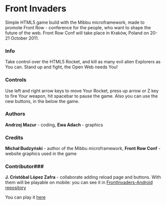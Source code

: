 Front Invaders
========
Simple HTML5 game build with the Mibbu microframework, made to promote Front Row - conference for the people, who want to shape the future of the web. Front Row Conf will take place in Kraków, Poland on 20-21 October 2011.

### Info ###
Take control over the HTML5 Rocket, and kill as many evil alien Explorers as You can. Stand up and fight, the Open Web needs You!

### Controls ###
Use left and right arrow keys to move Your Rocket, press up arrow or Z key to fire Your weapon, hit spacebar to pause the game.
Also you can use the new buttons, in the below the game.

### Authors ###
**Andrzej Mazur** - coding,
**Ewa Adach** - graphics

### Credits ###
**Michał Budzyński** - author of the Mibbu microframework,
**Front Row Conf** - website graphics used in the game

### Contributor###
 **J. Cristóbal López Zafra** - collaborate adding reload page and buttons. With them will be playable on mobile: you can see it in [FrontInvaders-Android repository](https://github.com/JCristobal/FrontInvaders-Android)


 You can play it [here](http://jcristobal.github.io/FrontInvaders/)